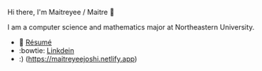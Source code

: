 Hi there, I'm Maitreyee / Maitre 👋

I am a computer science and mathematics major at Northeastern University. 

- 💾 [Résumé](https://github.com/sillygrinch/resume/blob/master/Maitreyee%20Joshi%20COOP%20SPRING%202021%20preview%20(Edited)%20.pdf)
- :bowtie: [Linkdein](https://www.linkedin.com/in/maitreyeemjoshi)
- :) (https://maitreyeejoshi.netlify.app)

